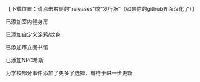 【下载位置：请点击右侧的“releases”或“发行版”（如果你的github界面汉化了）】

已添加室内健身房

已添加自定义涂鸦/纹身

已添加市立图书馆

已添加NPC希斯

为学校部分事件添加了更多了选择，有待于进一步更新
